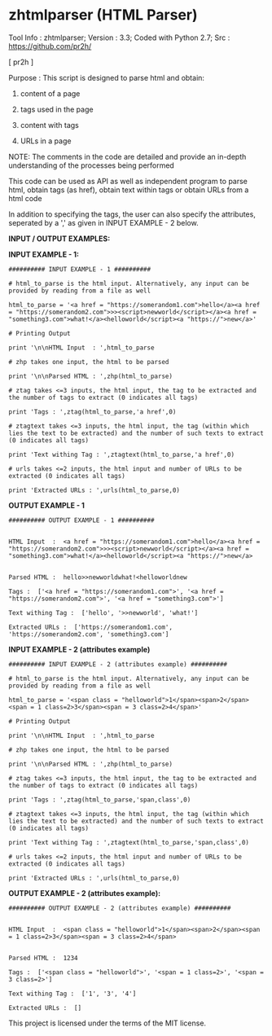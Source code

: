 # zhtmlparser (HTML Parser)

Tool Info : zhtmlparser; Version : 3.3; Coded with Python 2.7; Src : https://github.com/pr2h/

[ pr2h ]

Purpose    : This script is designed to parse html and obtain:
	
1) content of a page

2) tags used in the page

3) content with tags
	
4) URLs in a page


NOTE: The comments in the code are detailed and provide an in-depth understanding of the processes being performed

This code can be used as API as well as independent program to parse html, obtain tags (as href), obtain text within tags or obtain URLs from a html code

In addition to specifying the tags, the user can also specify the attributes, seperated by a ',' as given in INPUT EXAMPLE - 2 below.

<b>INPUT / OUTPUT EXAMPLES:</b>

<b>INPUT EXAMPLE - 1:</b>

    ########## INPUT EXAMPLE - 1 ##########
    
	# html_to_parse is the html input. Alternatively, any input can be provided by reading from a file as well
    
	html_to_parse = '<a href = "https://somerandom1.com">hello</a><a href = "https://somerandom2.com">>><script>newworld</script></a><a href = "something3.com">what!</a><helloworld</script><a "https://">new</a>'
    
	# Printing Output
    
	print '\n\nHTML Input  : ',html_to_parse
	
	# zhp takes one input, the html to be parsed
    
	print '\n\nParsed HTML : ',zhp(html_to_parse)
	
	# ztag takes <=3 inputs, the html input, the tag to be extracted and the number of tags to extract (0 indicates all tags)
    
	print 'Tags : ',ztag(html_to_parse,'a href',0)
	
	# ztagtext takes <=3 inputs, the html input, the tag (within which lies the text to be extracted) and the number of such texts to extract (0 indicates all tags)
    
	print 'Text withing Tag : ',ztagtext(html_to_parse,'a href',0)
	
	# urls takes <=2 inputs, the html input and number of URLs to be extracted (0 indicates all tags)
    
	print 'Extracted URLs : ',urls(html_to_parse,0)

<b>OUTPUT EXAMPLE - 1</b>

	########## OUTPUT EXAMPLE - 1 ##########


	HTML Input  :  <a href = "https://somerandom1.com">hello</a><a href = "https://somerandom2.com">>><script>newworld</script></a><a href = "something3.com">what!</a><helloworld</script><a "https://">new</a>


	Parsed HTML :  hello>>newworldwhat!<helloworldnew
	
	Tags :  ['<a href = "https://somerandom1.com">', '<a href = "https://somerandom2.com">', '<a href = "something3.com">']
	
	Text withing Tag :  ['hello', '>>newworld', 'what!']
	
	Extracted URLs :  ['https://somerandom1.com', 'https://somerandom2.com', 'something3.com']

<b> INPUT EXAMPLE - 2 (attributes example)</b>

    ########## INPUT EXAMPLE - 2 (attributes example) ##########
    
	# html_to_parse is the html input. Alternatively, any input can be provided by reading from a file as well
	
	html_to_parse = '<span class = "helloworld">1</span><span>2</span><span = 1 class=2>3</span><span = 3 class=2>4</span>'

    # Printing Output

    print '\n\nHTML Input  : ',html_to_parse
    
    # zhp takes one input, the html to be parsed

    print '\n\nParsed HTML : ',zhp(html_to_parse)
    
    # ztag takes <=3 inputs, the html input, the tag to be extracted and the number of tags to extract (0 indicates all tags)

    print 'Tags : ',ztag(html_to_parse,'span,class',0)
    
    # ztagtext takes <=3 inputs, the html input, the tag (within which lies the text to be extracted) and the number of such texts to extract (0 indicates all tags)

    print 'Text withing Tag : ',ztagtext(html_to_parse,'span,class',0)
    
    # urls takes <=2 inputs, the html input and number of URLs to be extracted (0 indicates all tags)

    print 'Extracted URLs : ',urls(html_to_parse,0)


	
<b>OUTPUT EXAMPLE - 2 (attributes example):</b>


	
	########## OUTPUT EXAMPLE - 2 (attributes example) ##########


	HTML Input  :  <span class = "helloworld">1</span><span>2</span><span = 1 class=2>3</span><span = 3 class=2>4</span>


	Parsed HTML :  1234
	
	Tags :  ['<span class = "helloworld">', '<span = 1 class=2>', '<span = 3 class=2>']
	
	Text withing Tag :  ['1', '3', '4']
	
	Extracted URLs :  []



This project is licensed under the terms of the MIT license.
